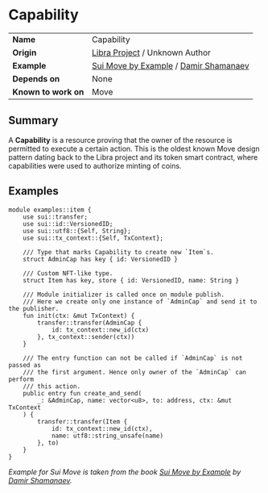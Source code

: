 # Capability

|||
|-|-|
| **Name** | Capability |
| **Origin** | [Libra Project](https://github.com/move-language/move/blob/5e034dde19a5320d7e2bdc9da25114e816b4454d/language/stdlib/modules/libra_coin.mvir#L8) / Unknown Author |
| **Example** | [Sui Move by Example](https://examples.sui.io/patterns/capability.html) / [Damir Shamanaev](https://github.com/damirka) |
| **Depends on** | None |
| **Known to work on** | Move |

## Summary

A **Capability** is a resource proving that the owner of the resource is permitted to execute a certain action. This is the oldest known Move design pattern dating back to the Libra project and its token smart contract, where capabilities were used to authorize minting of coins.

## Examples

```move
module examples::item {
    use sui::transfer;
    use sui::id::VersionedID;
    use sui::utf8::{Self, String};
    use sui::tx_context::{Self, TxContext};

    /// Type that marks Capability to create new `Item`s.
    struct AdminCap has key { id: VersionedID }

    /// Custom NFT-like type.
    struct Item has key, store { id: VersionedID, name: String }

    /// Module initializer is called once on module publish.
    /// Here we create only one instance of `AdminCap` and send it to the publisher.
    fun init(ctx: &mut TxContext) {
        transfer::transfer(AdminCap {
            id: tx_context::new_id(ctx)
        }, tx_context::sender(ctx))
    }

    /// The entry function can not be called if `AdminCap` is not passed as
    /// the first argument. Hence only owner of the `AdminCap` can perform
    /// this action.
    public entry fun create_and_send(
        _: &AdminCap, name: vector<u8>, to: address, ctx: &mut TxContext
    ) {
        transfer::transfer(Item {
            id: tx_context::new_id(ctx),
            name: utf8::string_unsafe(name)
        }, to)
    }
}
```

*Example for Sui Move is taken from the book [Sui Move by Example](https://examples.sui.io/patterns/capability.html) by [Damir Shamanaev](https://github.com/damirka).*